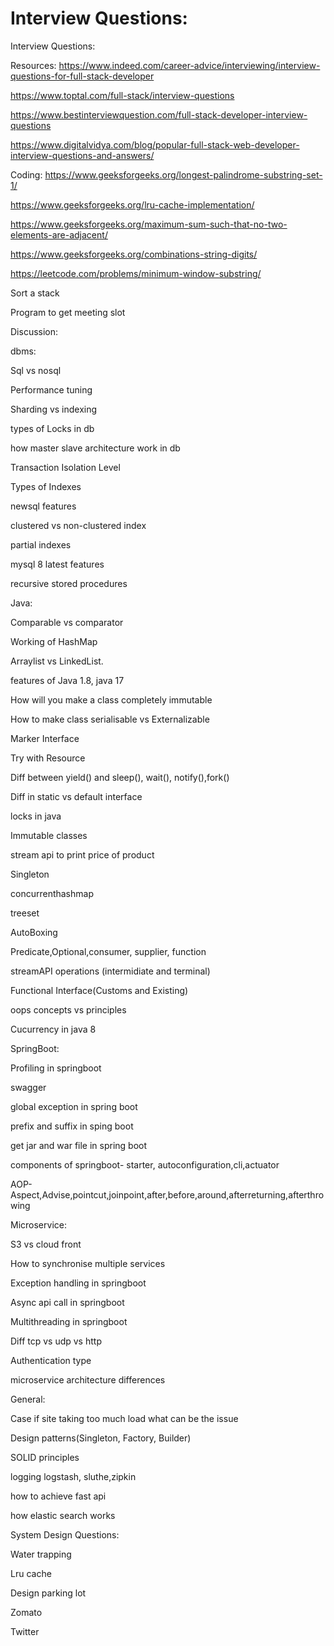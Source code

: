 # Interview Questions:

Interview Questions:


Resources:
https://www.indeed.com/career-advice/interviewing/interview-questions-for-full-stack-developer

https://www.toptal.com/full-stack/interview-questions

https://www.bestinterviewquestion.com/full-stack-developer-interview-questions

https://www.digitalvidya.com/blog/popular-full-stack-web-developer-interview-questions-and-answers/


Coding:
https://www.geeksforgeeks.org/longest-palindrome-substring-set-1/

https://www.geeksforgeeks.org/lru-cache-implementation/

https://www.geeksforgeeks.org/maximum-sum-such-that-no-two-elements-are-adjacent/

https://www.geeksforgeeks.org/combinations-string-digits/

https://leetcode.com/problems/minimum-window-substring/

Sort a stack

Program to get meeting slot

Discussion:

dbms:

Sql vs nosql

Performance tuning

Sharding vs indexing

types of Locks in db

how master slave architecture work in db

Transaction Isolation Level

Types of Indexes

newsql features

clustered vs non-clustered index

partial indexes

mysql 8 latest features

recursive stored procedures


Java:

Comparable vs comparator

Working of HashMap

Arraylist vs LinkedList.

features of Java 1.8, java 17

How will you make a class completely immutable

How to make class serialisable vs Externalizable

Marker Interface

Try with Resource

Diff between yield() and sleep(), wait(), notify(),fork()

Diff in static vs default interface

locks in java

Immutable classes

stream api to print price of product

Singleton

concurrenthashmap

treeset

AutoBoxing

Predicate,Optional,consumer, supplier, function

streamAPI operations (intermidiate and terminal)

Functional Interface(Customs and Existing)

oops concepts vs principles

Cucurrency in java 8


SpringBoot:

Profiling in springboot

swagger

global exception in spring boot

prefix and suffix in sping boot

get jar and war file in spring boot

components of springboot- starter, autoconfiguration,cli,actuator

AOP- Aspect,Advise,pointcut,joinpoint,after,before,around,afterreturning,afterthrowing


Microservice:

S3 vs cloud front

How to synchronise multiple services

Exception handling in springboot

Async api call in springboot

Multithreading in springboot

Diff tcp vs udp vs http

Authentication type

microservice architecture differences


General:

Case if site taking too much load what can be the issue

Design patterns(Singleton, Factory, Builder)

SOLID principles

logging logstash, sluthe,zipkin

how to achieve fast api 

how elastic search works





System Design Questions:

Water trapping

Lru cache

Design parking lot

Zomato

Twitter


